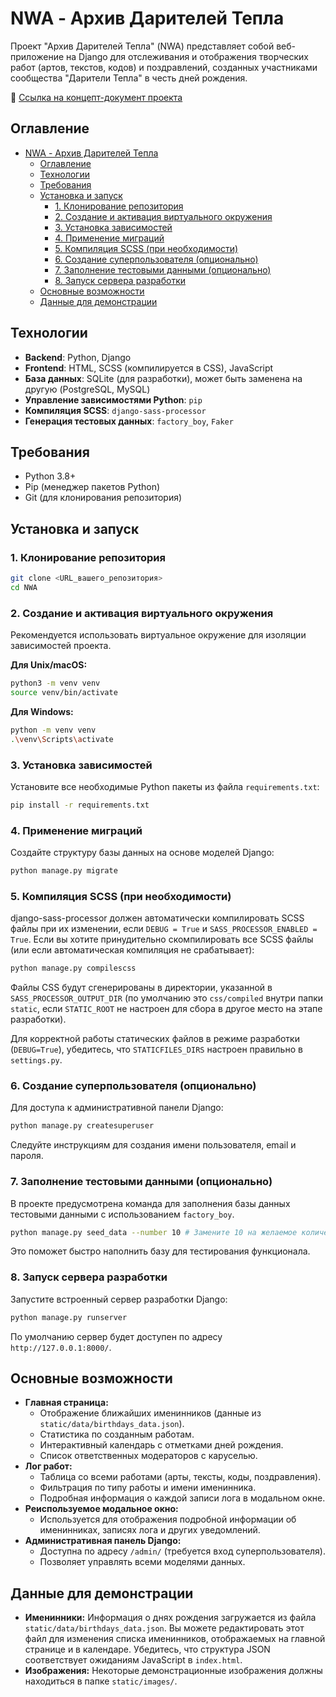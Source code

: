 # NWA - Архив Дарителей Тепла

Проект "Архив Дарителей Тепла" (NWA) представляет собой веб-приложение на Django для отслеживания и отображения творческих работ (артов, текстов, кодов) и поздравлений, созданных участниками сообщества "Дарители Тепла" в честь дней рождения.

📍 [Ссылка на концепт-документ проекта](https://docs.google.com/document/d/1cf031_YaoTwOP2QCFb3lFGhysR7RV6dJEYEIs5O4idU/edit?tab=t.0)

## Оглавление

- [NWA - Архив Дарителей Тепла](#nwa---архив-дарителей-тепла)
  - [Оглавление](#оглавление)
  - [Технологии](#технологии)
  - [Требования](#требования)
  - [Установка и запуск](#установка-и-запуск)
    - [1. Клонирование репозитория](#1-клонирование-репозитория)
    - [2. Создание и активация виртуального окружения](#2-создание-и-активация-виртуального-окружения)
    - [3. Установка зависимостей](#3-установка-зависимостей)
    - [4. Применение миграций](#4-применение-миграций)
    - [5. Компиляция SCSS (при необходимости)](#5-компиляция-scss-при-необходимости)
    - [6. Создание суперпользователя (опционально)](#6-создание-суперпользователя-опционально)
    - [7. Заполнение тестовыми данными (опционально)](#7-заполнение-тестовыми-данными-опционально)
    - [8. Запуск сервера разработки](#8-запуск-сервера-разработки)
  - [Основные возможности](#основные-возможности)
  - [Данные для демонстрации](#данные-для-демонстрации)

## Технологии

- **Backend**: Python, Django
- **Frontend**: HTML, SCSS (компилируется в CSS), JavaScript
- **База данных**: SQLite (для разработки), может быть заменена на другую (PostgreSQL, MySQL)
- **Управление зависимостями Python**: `pip`
- **Компиляция SCSS**: `django-sass-processor`
- **Генерация тестовых данных**: `factory_boy`, `Faker`

## Требования

- Python 3.8+
- Pip (менеджер пакетов Python)
- Git (для клонирования репозитория)

## Установка и запуск

### 1. Клонирование репозитория

```bash
git clone <URL_вашего_репозитория>
cd NWA
```

### 2. Создание и активация виртуального окружения

Рекомендуется использовать виртуальное окружение для изоляции зависимостей проекта.

**Для Unix/macOS:**

```bash
python3 -m venv venv
source venv/bin/activate
```

**Для Windows:**

```bash
python -m venv venv
.\venv\Scripts\activate
```

### 3. Установка зависимостей

Установите все необходимые Python пакеты из файла `requirements.txt`:

```bash
pip install -r requirements.txt
```

### 4. Применение миграций

Создайте структуру базы данных на основе моделей Django:

```bash
python manage.py migrate
```

### 5. Компиляция SCSS (при необходимости)

django-sass-processor должен автоматически компилировать SCSS файлы при их изменении, если `DEBUG = True` и `SASS_PROCESSOR_ENABLED = True`. Если вы хотите принудительно скомпилировать все SCSS файлы (или если автоматическая компиляция не срабатывает):

```bash
python manage.py compilescss
```

Файлы CSS будут сгенерированы в директории, указанной в `SASS_PROCESSOR_OUTPUT_DIR` (по умолчанию это `css/compiled` внутри папки `static`, если `STATIC_ROOT` не настроен для сбора в другое место на этапе разработки).

Для корректной работы статических файлов в режиме разработки (`DEBUG=True`), убедитесь, что `STATICFILES_DIRS` настроен правильно в `settings.py`.

### 6. Создание суперпользователя (опционально)

Для доступа к административной панели Django:

```bash
python manage.py createsuperuser
```

Следуйте инструкциям для создания имени пользователя, email и пароля.

### 7. Заполнение тестовыми данными (опционально)

В проекте предусмотрена команда для заполнения базы данных тестовыми данными с использованием `factory_boy`.

```bash
python manage.py seed_data --number 10 # Замените 10 на желаемое количество записей для каждой модели
```

Это поможет быстро наполнить базу для тестирования функционала.

### 8. Запуск сервера разработки

Запустите встроенный сервер разработки Django:

```bash
python manage.py runserver
```

По умолчанию сервер будет доступен по адресу `http://127.0.0.1:8000/`.

## Основные возможности

- **Главная страница:**
  - Отображение ближайших именинников (данные из `static/data/birthdays_data.json`).
  - Статистика по созданным работам.
  - Интерактивный календарь с отметками дней рождения.
  - Список ответственных модераторов с каруселью.
- **Лог работ:**
  - Таблица со всеми работами (арты, тексты, коды, поздравления).
  - Фильтрация по типу работы и имени именинника.
  - Подробная информация о каждой записи лога в модальном окне.
- **Реиспользуемое модальное окно:**
  - Используется для отображения подробной информации об именинниках, записях лога и других уведомлений.
- **Административная панель Django:**
  - Доступна по адресу `/admin/` (требуется вход суперпользователя).
  - Позволяет управлять всеми моделями данных.

## Данные для демонстрации

- **Именинники:** Информация о днях рождения загружается из файла `static/data/birthdays_data.json`. Вы можете редактировать этот файл для изменения списка именинников, отображаемых на главной странице и в календаре. Убедитесь, что структура JSON соответствует ожиданиям JavaScript в `index.html`.
- **Изображения:** Некоторые демонстрационные изображения должны находиться в папке `static/images/`.
